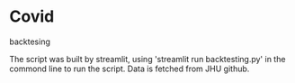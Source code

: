 # Covid
backtesing

The script was built by streamlit, using 'streamlit run backtesting.py' in the commond line to run the script.
Data is fetched from JHU github.
